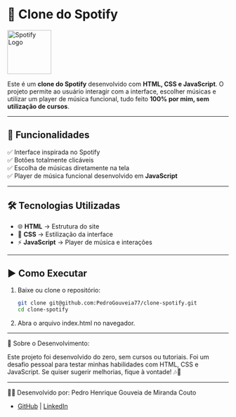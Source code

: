 # 🎵 Clone do Spotify  

<img src="https://upload.wikimedia.org/wikipedia/commons/8/84/Spotify_icon.svg" alt="Spotify Logo" width="100"/>

Este é um **clone do Spotify** desenvolvido com **HTML, CSS e JavaScript**. O projeto permite ao usuário interagir com a interface, escolher músicas e utilizar um player de música funcional, tudo feito **100% por mim, sem utilização de cursos**.

---

## 🚀 Funcionalidades  

✅ Interface inspirada no Spotify  
✅ Botões totalmente clicáveis  
✅ Escolha de músicas diretamente na tela  
✅ Player de música funcional desenvolvido em **JavaScript**  

---

## 🛠 Tecnologias Utilizadas  

- 🌐 **HTML** → Estrutura do site  
- 🎨 **CSS** → Estilização da interface  
- ⚡ **JavaScript** → Player de música e interações  

---

## ▶️ Como Executar  

1. Baixe ou clone o repositório:  
   ```sh
   git clone git@github.com:PedroGouveia77/clone-spotify.git
   cd clone-spotify
   
2. Abra o arquivo index.html no navegador.

---

📌 Sobre o Desenvolvimento:

Este projeto foi desenvolvido do zero, sem cursos ou tutoriais. Foi um desafio pessoal para testar minhas habilidades com HTML, CSS e JavaScript.
Se quiser sugerir melhorias, fique à vontade! 🎶🚀

---
👨‍💻 Desenvolvido por: Pedro Henrique Gouveia de Miranda Couto
- [GitHub](https://github.com/PedroGouveia77) | [LinkedIn](https://www.linkedin.com/in/pedro-henrique-gouveia-590097257/)
